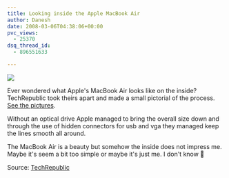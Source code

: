 ```yaml
---
title: Looking inside the Apple MacBook Air
author: Danesh
date: 2008-03-06T04:38:06+00:00
pvc_views:
  - 25370
dsq_thread_id:
  - 896551633

---
```

![][1]

Ever wondered what Apple's MacBook Air looks like on the inside? TechRepublic took theirs apart and made a small pictorial of the process. [See the pictures][2].

Without an optical drive Apple managed to bring the overall size down and through the use of hidden connectors for usb and vga they managed keep the lines smooth all around.

The MacBook Air is a beauty but somehow the inside does not impress me. Maybe it's seem a bit too simple or maybe it's just me. I don't know 🙂

Source: [TechRepublic][2]

 [1]: http://i62.photobucket.com/albums/h100/vwvr9/190057-500-235.jpg
 [2]: http://content.techrepublic.com.com/2346-13636_11-190015-42.html